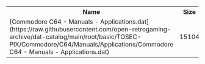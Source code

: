 <table>
<tr><th>Name</th><th>Size</th></tr>
<tr><td>[Commodore C64 - Manuals - Applications.dat](https://raw.githubusercontent.com/open-retrogaming-archive/dat-catalog/main/root/basic/TOSEC-PIX/Commodore/C64/Manuals/Applications/Commodore C64 - Manuals - Applications.dat)</td><td>15104</td></tr>
</table>
